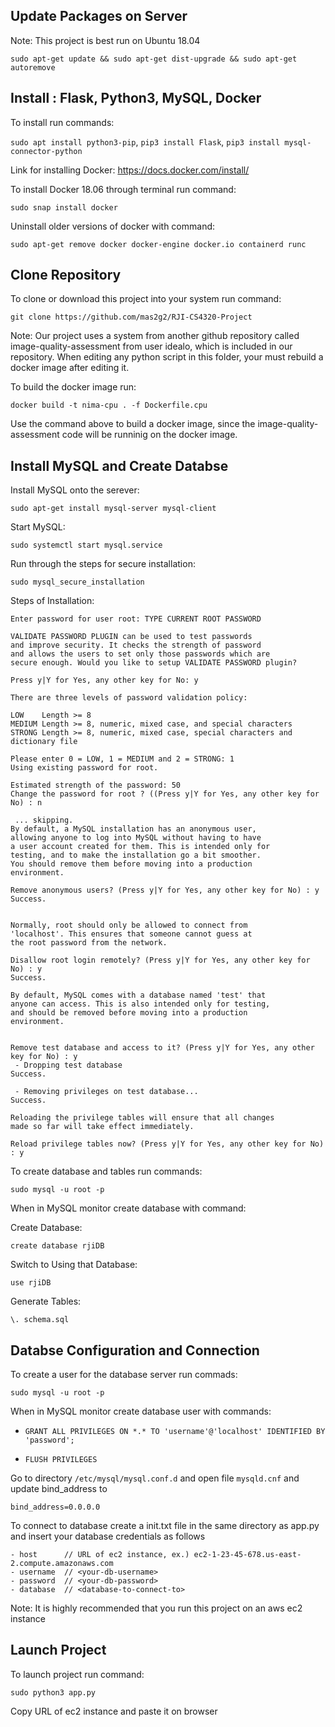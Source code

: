 ## Update Packages on Server

Note: This project is best run on Ubuntu 18.04

```sudo apt-get update && sudo apt-get dist-upgrade && sudo apt-get autoremove```

## Install : Flask, Python3, MySQL, Docker

To install run commands: 

```sudo apt install python3-pip```,
			 ```pip3 install Flask```,
			 ```pip3 install mysql-connector-python```

Link for installing Docker: https://docs.docker.com/install/

To install Docker 18.06 through terminal run command: 

```sudo snap install docker```

Uninstall older versions of docker with command:

```sudo apt-get remove docker docker-engine docker.io containerd runc```


## Clone Repository

To clone or download this project into your system run command:

```git clone https://github.com/mas2g2/RJI-CS4320-Project```


Note: Our project uses a system from another github repository called image-quality-assessment from user idealo, which is included in our repository. When editing any python script in this folder, your must rebuild a docker image after editing it. 

To build the docker image run: 

```docker build -t nima-cpu . -f Dockerfile.cpu```

Use the command above to build a docker image, since the image-quality-assessment code will be runninig on the docker image.


## Install MySQL and Create Databse

Install MySQL onto the serever:

```sudo apt-get install mysql-server mysql-client```

Start MySQL:

```sudo systemctl start mysql.service```

Run through the steps for secure installation:

```sudo mysql_secure_installation```

Steps of Installation:

```
Enter password for user root: TYPE CURRENT ROOT PASSWORD

VALIDATE PASSWORD PLUGIN can be used to test passwords
and improve security. It checks the strength of password
and allows the users to set only those passwords which are
secure enough. Would you like to setup VALIDATE PASSWORD plugin?

Press y|Y for Yes, any other key for No: y

There are three levels of password validation policy:

LOW    Length >= 8
MEDIUM Length >= 8, numeric, mixed case, and special characters
STRONG Length >= 8, numeric, mixed case, special characters and dictionary file

Please enter 0 = LOW, 1 = MEDIUM and 2 = STRONG: 1
Using existing password for root.

Estimated strength of the password: 50 
Change the password for root ? ((Press y|Y for Yes, any other key for No) : n

 ... skipping.
By default, a MySQL installation has an anonymous user,
allowing anyone to log into MySQL without having to have
a user account created for them. This is intended only for
testing, and to make the installation go a bit smoother.
You should remove them before moving into a production
environment.

Remove anonymous users? (Press y|Y for Yes, any other key for No) : y
Success.


Normally, root should only be allowed to connect from
'localhost'. This ensures that someone cannot guess at
the root password from the network.

Disallow root login remotely? (Press y|Y for Yes, any other key for No) : y
Success.

By default, MySQL comes with a database named 'test' that
anyone can access. This is also intended only for testing,
and should be removed before moving into a production
environment.


Remove test database and access to it? (Press y|Y for Yes, any other key for No) : y
 - Dropping test database
Success.

 - Removing privileges on test database...
Success.

Reloading the privilege tables will ensure that all changes
made so far will take effect immediately.

Reload privilege tables now? (Press y|Y for Yes, any other key for No) : y

```

To create database and tables run commands:

```sudo mysql -u root -p```
	
When in MySQL monitor create database with command:
	
Create Database:
	
```create database rjiDB```
	
Switch to Using that Database:
	
```use rjiDB```
	
Generate Tables:
	
```\. schema.sql```

## Databse Configuration and Connection

To create a user for the database server run commads:

```sudo mysql -u root -p```

When in MySQL monitor create database user with commands:

- ```GRANT ALL PRIVILEGES ON *.* TO 'username'@'localhost' IDENTIFIED BY 'password';```

- ```FLUSH PRIVILEGES```

Go to directory ```/etc/mysql/mysql.conf.d``` and open file ```mysqld.cnf``` and update bind_address to 

```bind_address=0.0.0.0```

To connect to database create a init.txt file in the same directory as app.py and insert your database credentials as follows

	- host   	// URL of ec2 instance, ex.) ec2-1-23-45-678.us-east-2.compute.amazonaws.com
	- username 	// <your-db-username>
	- password 	// <your-db-password>
	- database	// <database-to-connect-to>

Note: It is highly recommended that you run this project on an aws ec2 instance

## Launch Project

To launch project run command: 

```sudo python3 app.py```

Copy URL of ec2 instance and paste it on browser
